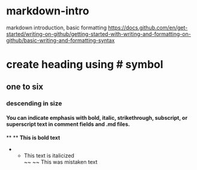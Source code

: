 # markdown-intro
markdown introduction, basic formatting https://docs.github.com/en/get-started/writing-on-github/getting-started-with-writing-and-formatting-on-github/basic-writing-and-formatting-syntax


# create heading using # symbol
## one to six
### descending in size

#### You can indicate emphasis with bold, italic, strikethrough, subscript, or superscript text in comment fields and .md files. 

** ** **This is bold text** <br />
* * This text is italicized <br />
 ~~ ~~ This was mistaken text <br />
 
